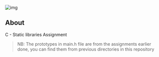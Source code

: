 ![img](https://assets.imaginablefutures.com/media/images/ALX_Logo.max-200x150.png)

## About

C - Static libraries Assignment

> NB: The prototypes in main.h file are from the assignments earlier done, you can find them from previous directories in this repository
